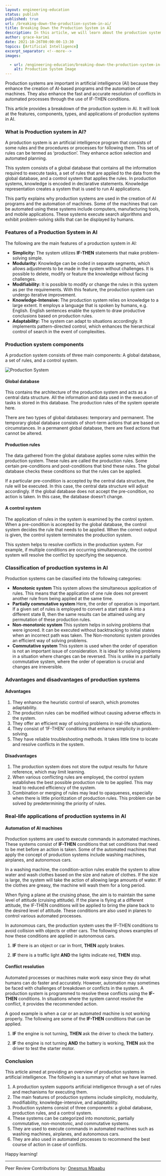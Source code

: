 ```yaml
---
layout: engineering-education
status: publish
published: true
url: /breaking-down-the-production-system-in-ai/
title: Breaking Down the Production System in AI
description: In this article, we will learn about the production system in artificial intelligence. We will look at the features, components, classification and the real-life applications of production systems. 
author: grace-karimi
date: 2021-10-26T00:00:00-13:30
topics: [Artificial Intelligence]
excerpt_separator: <!--more-->
images:

  - url: /engineering-education/breaking-down-the-production-system-in-ai/hero.jpg
    alt: Production System Image
---
```

Production systems are important in artificial intelligence (AI) because they enhance the creation of AI-based programs and the automation of machines. They also enhance the fast and accurate resolution of conflicts in automated processes through the use of IF-THEN conditions. 
<!--more-->
This article provides a breakdown of the production system in AI. It will look at the features, components, types, and applications of production systems in AI. 

### What is Production system in AI?
A production system is an artificial intelligence program that consists of some rules and the procedures or processes for following them. This set of rules can be termed as ‘production’. They enhance action selection and automated planning. 

This system consists of a global database that contains all the information required to execute tasks, a set of rules that are applied to the data from the global database, and a control system that applies the rules. In production systems, knowledge is encoded in declarative statements. Knowledge representation creates a system that is used to run AI applications. 

This partly explains why production systems are used in the creation of AI programs and the automation of machines. Some of the machines that can be automated using these systems include computers, manufacturing tools, and mobile applications. These systems execute search algorithms and exhibit problem-solving skills that can be displayed by humans.

### Features of a Production System in AI
The following are the main features of a production system in AI:
- **Simplicity:** The system utilizes **IF-THEN** statements that make problem-solving simple. 
- **Modularity:** Knowledge can be coded in separate segments, which allows adjustments to be made in the system without challenges. It is possible to delete, modify or feature the knowledge without facing challenges. 
- **Modifiability:** It is possible to modify or change the rules in this system as per the requirements. With this feature, the production system can undergo iterative improvement.
- **Knowledge-Intensive:** The production system relies on knowledge to a large extent. It employs a language that is spoken by humans, e.g. English. English sentences enable the system to draw productive conclusions based on production rules. 
- **Adaptability:** The system can adapt to situations accordingly. It implements pattern-directed control, which enhances the hierarchical control of search in the event of complexities. 

### Production system components
A production system consists of three main components: A global database, a set of rules, and a control system. 

![Production System](/engineering-education/breaking-down-the-production-system-in-ai/production-system)

#### Global database
This contains the architecture of the production system and acts as a central data structure. All the information and data used in the execution of tasks is stored in this database. The production rules of the system operate here.

There are two types of global databases: temporary and permanent. The temporary global database consists of short-term actions that are based on circumstances. In a permanent global database, there are fixed actions that cannot be altered. 

#### Production rules
The data gathered from the global database applies some rules within the production system. These rules are called the production rules. Some certain pre-conditions and post-conditions that bind these rules. The global database checks these conditions so that the rules can be applied.

If a particular pre-condition is accepted by the central data structure, the rule will be executed. In this case, the central data structure will adjust accordingly. If the global database does not accept the pre-condition, no action is taken. In this case, the database doesn’t change. 

#### A control system
The application of rules in the system is examined by the control system. When a pre-condition is accepted by the global database, the control system decides the rule that needs to be applied. When the correct output is given, the control system terminates the production system. 

This system helps to resolve conflicts in the production system. For example, if multiple conditions are occurring simultaneously, the control system will resolve the conflict by specifying the sequence. 

### Classification of production systems in AI
Production systems can be classified into the following categories:
- **Monotonic system** This system allows the simultaneous application of rules. This means that the application of one rule does not prevent another rule from being applied at the same time. 
- **Partially commutative system** Here, the order of operation is important. If a given set of rules is employed to convert a start state A into a different state B, then the same results can be attained using any permutation of these production rules. 
- **Non-monotonic system** This system helps in solving problems that were ignored. It can be executed without backtracking to initial states when an incorrect path was taken. The Non-monotonic system provides an efficient way of solving problems. 
- **Commutative system** This system is used when the order of operation is not an important issue of consideration. It is ideal for solving problems in a situation where changes can be reversed. This is unlike in a partially commutative system, where the order of operation is crucial and changes are irreversible.  
  
### Advantages and disadvantages of production systems
#### Advantages
1. They enhance the heuristic control of search, which promotes adaptability. 
2. The production rules can be modified without causing adverse effects in the system.
3. They offer an efficient way of solving problems in real-life situations. 
4. They consist of ‘IF-THEN’ conditions that enhance simplicity in problem-solving. 
5. They have reliable troubleshooting methods. It takes little time to locate and resolve conflicts in the system. 
   
#### Disadvantages
1. The production system does not store the output results for future reference, which may limit learning.
2. When various conflicting rules are employed, the control system establishes the best possible production rule to be applied. This may lead to reduced efficiency of the system. 
3. Combination or merging of rules may lead to opaqueness, especially when there is little prioritization of production rules. This problem can be solved by predetermining the priority of rules. 

### Real-life applications of production systems in AI
#### Automation of AI machines
Production systems are used to execute commands in automated machines. These systems consist of **IF-THEN** conditions that set conditions that need to be met before an action is taken. Some of the automated machines that apply the concept of production systems include washing machines, airplanes, and autonomous cars.  

In a washing machine, the condition-action rules enable the system to allow water and wash clothes based on the size and nature of clothes. If the size is large, the system will take the action of allowing large amounts of water. If the clothes are greasy, the machine will wash them for a long period. 

When flying a plane at the cruising phase, the aim is to maintain the same level of attitude (cruising attitude). If the plane is flying at a different attitude, the IF-THEN conditions will be applied to bring the plane back to the desired level of attitude. These conditions are also used in planes to control various automated processes. 

In autonomous cars, the production system uses the IF-THEN conditions to avoid collision with objects or other cars. The following shows examples of how these conditions are applied in autonomous cars.

1. **IF** there is an object or car in front, **THEN** apply brakes. 

2. **IF** there is a traffic light **AND** the lights indicate red, **THEN** stop. 

#### Conflict resolution
Automated processes or machines make work easy since they do what humans can do faster and accurately. However, automation may sometimes be faced with challenges of breakdown or conflicts in the system. A production system is programmed to resolve these conflicts using the **IF-THEN** conditions. In situations where the system cannot resolve the conflict, it provides the recommended action. 

A good example is when a car or an automated machine is not working properly. The following are some of the **IF-THEN** conditions that can be applied.

1. **IF** the engine is not turning, **THEN** ask the driver to check the battery. 
   
2. **IF** the engine is not turning **AND** the battery is working, **THEN** ask the driver to test the starter motor. 
   
### Conclusion
This article aimed at providing an overview of production systems in artificial intelligence. The following is a summary of what we have learned.
1. A production system supports artificial intelligence through a set of rules and mechanisms for executing them. 
2. The main features of production systems include simplicity, modularity, modifiability, knowledge-intensive, and adaptability. 
3. Production systems consist of three components: a global database, production rules, and a control system.
4. These systems can be categorized into monotonic, partially commutative, non-monotonic, and commutative systems. 
5. They are used to execute commands in automated machines such as washing machines, airplanes, and autonomous cars. 
6. They are also used in automated processes to recommend the best course of action in case of conflicts. 

Happy learning!

---
Peer Review Contributions by: [Onesmus Mbaabu](/engineering-education/authors/onesmus-mbaabu/)

